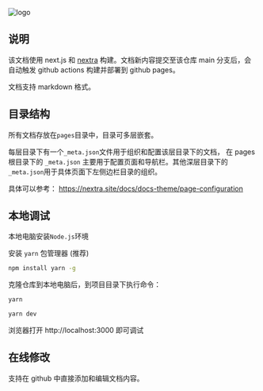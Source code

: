 ![logo](https://user-images.githubusercontent.com/20656708/212898420-42c8989b-0cd7-4a01-bc9f-b26b76313f89.svg)
## 说明

该文档使用 next.js 和 [nextra](https://nextra.site/docs) 构建。文档新内容提交至该仓库 main 分支后，会自动触发 github actions 构建并部署到 github pages。

文档支持 markdown 格式。

## 目录结构

所有文档存放在`pages`目录中，目录可多层嵌套。

每层目录下有一个`_meta.json`文件用于组织和配置该层目录下的文档， 在 pages 根目录下的 `_meta.json` 主要用于配置页面和导航栏。其他深层目录下的`_meta.json`用于具体页面下左侧边栏目录的组织。

具体可以参考： https://nextra.site/docs/docs-theme/page-configuration

## 本地调试

本地电脑安装`Node.js`环境

安装 `yarn` 包管理器 (推荐)

```bash
npm install yarn -g
```

克隆仓库到本地电脑后，到项目目录下执行命令：

```bash
yarn

yarn dev
```

浏览器打开 http://localhost:3000 即可调试

## 在线修改

支持在 github 中直接添加和编辑文档内容。
